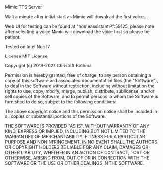 Mimic TTS Server

Wait a minute after initial start as Mimic will download the first voice...

Web UI for testing can be found at "homeassistantIP":59125, please note after selecting a voice Mimic will download the voice first
so please be patient.

Tested on Intel Nuc I7










License
MIT License

Copyright (c) 2019-2022 Christoff Bothma

Permission is hereby granted, free of charge, to any person obtaining a copy of this software and associated documentation files (the "Software"), to deal in the Software without restriction, including without limitation the rights to use, copy, modify, merge, publish, distribute, sublicense, and/or sell copies of the Software, and to permit persons to whom the Software is furnished to do so, subject to the following conditions:

The above copyright notice and this permission notice shall be included in all copies or substantial portions of the Software.

THE SOFTWARE IS PROVIDED "AS IS", WITHOUT WARRANTY OF ANY KIND, EXPRESS OR IMPLIED, INCLUDING BUT NOT LIMITED TO THE WARRANTIES OF MERCHANTABILITY, FITNESS FOR A PARTICULAR PURPOSE AND NONINFRINGEMENT. IN NO EVENT SHALL THE AUTHORS OR COPYRIGHT HOLDERS BE LIABLE FOR ANY CLAIM, DAMAGES OR OTHER LIABILITY, WHETHER IN AN ACTION OF CONTRACT, TORT OR OTHERWISE, ARISING FROM, OUT OF OR IN CONNECTION WITH THE SOFTWARE OR THE USE OR OTHER DEALINGS IN THE SOFTWARE.
